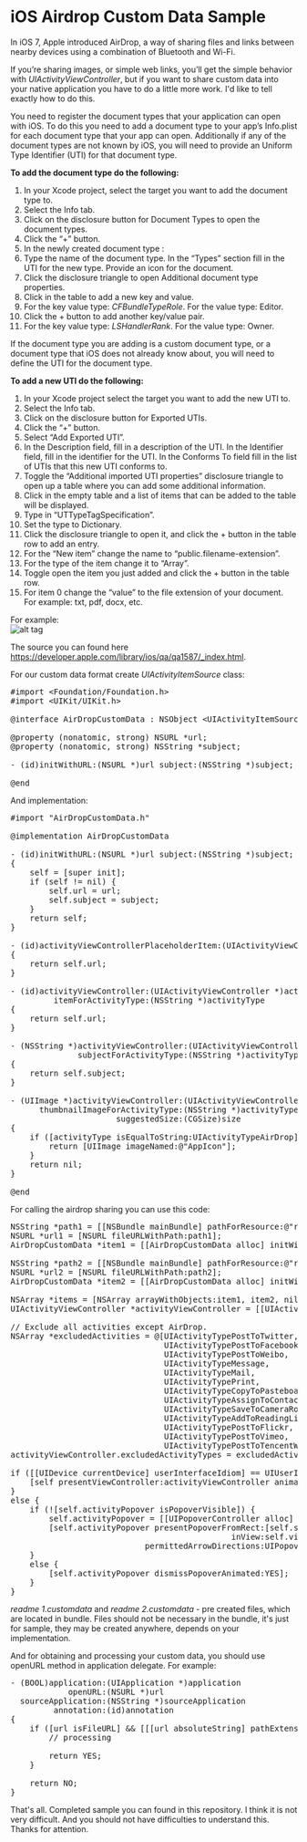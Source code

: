 iOS Airdrop Custom Data Sample
=======================

In iOS 7, Apple introduced AirDrop, a way of sharing files and links between nearby devices using a combination of Bluetooth and Wi-Fi.<br>

If you’re sharing images, or simple web links, you’ll get the simple behavior with <i>UIActivityViewController</i>, but if you want to share custom data into your native application you have to do a little more work. I'd like to tell exactly how to do this.<br>

You need to register the document types that your application can open with iOS. To do this you need to add a document type to your app’s Info.plist for each document type that your app can open. Additionally if any of the document types are not known by iOS, you will need to provide an Uniform Type Identifier (UTI) for that document type.<br>

<b>To add the document type do the following:</b>

1. In your Xcode project, select the target you want to add the document type to.
2. Select the Info tab.
3. Click on the disclosure button for Document Types to open the document types.
4. Click the “+” button.
5. In the newly created document type :
6. Type the name of the document type. In the “Types” section fill in the UTI for the new type. Provide an icon for the document.
7. Click the disclosure triangle to open Additional document type properties.
8. Click in the table to add a new key and value.
9. For the key value type: <i>CFBundleTypeRole</i>. For the value type: Editor.
10. Click the + button to add another key/value pair.
11. For the key value type: <i>LSHandlerRank</i>. For the value type: Owner.

If the document type you are adding is a custom document type, or a document type that iOS does not already know about, you will need to define the UTI for the document type.

<b>To add a new UTI do the following:</b>

1. In your Xcode project select the target you want to add the new UTI to.
2. Select the Info tab.
3. Click on the disclosure button for Exported UTIs.
4. Click the “+” button.
5. Select “Add Exported UTI”.
6. In the Description field, fill in a description of the UTI. In the Identifier field, fill in the identifier for the UTI. In the Conforms To field fill in the list of UTIs that this new UTI conforms to.
7. Toggle the “Additional imported UTI properties” disclosure triangle to open up a table where you can add some additional information.
8. Click in the empty table and a list of items that can be added to the table will be displayed.
9. Type in “UTTypeTagSpecification”.
10. Set the type to Dictionary.
11. Click the disclosure triangle to open it, and click the + button in the table row to add an entry.
12. For the “New item” change the name to “public.filename-extension”.
13. For the type of the item change it to “Array”.
14. Toggle open the item you just added and click the + button in the table row.
15. For item 0 change the “value” to the file extension of your document. For example: txt, pdf, docx, etc.

For example:<br>
![alt tag](https://raw.github.com/maximbilan/ios_airdrop_custom_data/master/img/img1.png)

The source you can found here https://developer.apple.com/library/ios/qa/qa1587/_index.html.

For our custom data format create <i>UIActivityItemSource</i> class:

<pre>
#import &#60;Foundation/Foundation.h&#62;
#import &#60;UIKit/UIKit.h&#62;

@interface AirDropCustomData : NSObject &#60;UIActivityItemSource&#62;

@property (nonatomic, strong) NSURL *url;
@property (nonatomic, strong) NSString *subject;

- (id)initWithURL:(NSURL *)url subject:(NSString *)subject;

@end
</pre>

And implementation:

<pre>
#import "AirDropCustomData.h"

@implementation AirDropCustomData

- (id)initWithURL:(NSURL *)url subject:(NSString *)subject;
{
    self = [super init];
    if (self != nil) {
        self.url = url;
        self.subject = subject;
    }
    return self;
}

- (id)activityViewControllerPlaceholderItem:(UIActivityViewController *)activityViewController
{
    return self.url;
}

- (id)activityViewController:(UIActivityViewController *)activityViewController
         itemForActivityType:(NSString *)activityType
{
    return self.url;
}

- (NSString *)activityViewController:(UIActivityViewController *)activityViewController
              subjectForActivityType:(NSString *)activityType
{
    return self.subject;
}

- (UIImage *)activityViewController:(UIActivityViewController *)activityViewController
      thumbnailImageForActivityType:(NSString *)activityType
                      suggestedSize:(CGSize)size
{
    if ([activityType isEqualToString:UIActivityTypeAirDrop]) {
        return [UIImage imageNamed:@"AppIcon"];
    }
    return nil;
}

@end
</pre>

For calling the airdrop sharing you can use this code:

<pre>
NSString *path1 = [[NSBundle mainBundle] pathForResource:@"readme 1" ofType:@"customdata"];
NSURL *url1 = [NSURL fileURLWithPath:path1];
AirDropCustomData *item1 = [[AirDropCustomData alloc] initWithURL:url1 subject:@"readme 1"];
    
NSString *path2 = [[NSBundle mainBundle] pathForResource:@"readme 2" ofType:@"customdata"];
NSURL *url2 = [NSURL fileURLWithPath:path2];
AirDropCustomData *item2 = [[AirDropCustomData alloc] initWithURL:url2 subject:@"readme 2"];
    
NSArray *items = [NSArray arrayWithObjects:item1, item2, nil];
UIActivityViewController *activityViewController = [[UIActivityViewController alloc] initWithActivityItems:items applicationActivities:nil];
    
// Exclude all activities except AirDrop.
NSArray *excludedActivities = @[UIActivityTypePostToTwitter,
                                UIActivityTypePostToFacebook,
                                UIActivityTypePostToWeibo,
                                UIActivityTypeMessage,
                                UIActivityTypeMail,
                                UIActivityTypePrint,
                                UIActivityTypeCopyToPasteboard,
                                UIActivityTypeAssignToContact,
                                UIActivityTypeSaveToCameraRoll,
                                UIActivityTypeAddToReadingList,
                                UIActivityTypePostToFlickr,
                                UIActivityTypePostToVimeo,
                                UIActivityTypePostToTencentWeibo];
activityViewController.excludedActivityTypes = excludedActivities;
    
if ([[UIDevice currentDevice] userInterfaceIdiom] == UIUserInterfaceIdiomPhone) {
    [self presentViewController:activityViewController animated:YES completion:nil];
}
else {
    if (![self.activityPopover isPopoverVisible]) {
        self.activityPopover = [[UIPopoverController alloc] initWithContentViewController:activityViewController];
        [self.activityPopover presentPopoverFromRect:[self.shareButton frame]
                                              inView:self.view
                            permittedArrowDirections:UIPopoverArrowDirectionAny animated:YES];
    }
    else {
        [self.activityPopover dismissPopoverAnimated:YES];
    }
}
</pre>

<i>readme 1.customdata</i> and <i>readme 2.customdata</i> - pre created files, which are located in bundle.
Files should not be necessary in the bundle, it's just for sample, they may be created anywhere, depends on your implementation.

And for obtaining and processing your custom data, you should use openURL method in application delegate. For example:

<pre>
- (BOOL)application:(UIApplication *)application
            openURL:(NSURL *)url
  sourceApplication:(NSString *)sourceApplication
         annotation:(id)annotation
{
    if ([url isFileURL] && [[[url absoluteString] pathExtension] isEqualToString:@"customdata"]) {
        // processing

        return YES;
    }
    
    return NO;
}
</pre>

That's all. Completed sample you can found in this repository. I think it is not very difficult. And you should not have difficulties to understand this. Thanks for attention.
